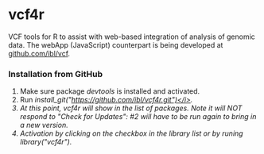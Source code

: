 vcf4r
=====

VCF tools for R to assist with web-based integration of analysis of genomic data. The webApp (JavaScript) counterpart is being developed at [github.com/ibl/vcf](https://github.com/ibl/vcf).

### Installation from GitHub
1. Make sure package <i>devtools</i> is installed and activated.
2. Run <i>install_git("https://github.com/ibl/vcf4r.git")</i>.
3. At this point, <i>vcf4r</i> will show in the list of packages. Note it will NOT respond to "Check for Updates": #2 will have to be run again to bring in a new version.
4. Activation by clicking on the checkbox in the library list or by runing <i>library("vcf4r")</i>.
